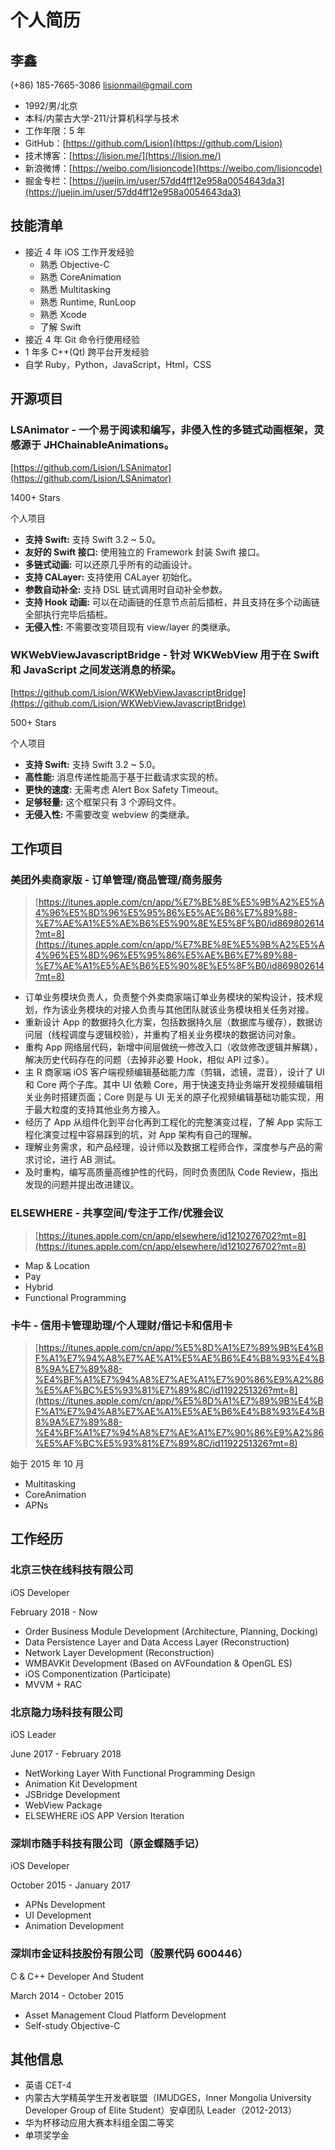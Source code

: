 # 个人简历

## 李鑫

(+86) 185-7665-3086  lisionmail@gmail.com

- 1992/男/北京
- 本科/内蒙古大学-211/计算机科学与技术
- 工作年限：5 年
- GitHub：[https://github.com/Lision](https://github.com/Lision)
- 技术博客：[https://lision.me/](https://lision.me/)
- 新浪微博：[https://weibo.com/lisioncode](https://weibo.com/lisioncode)
- 掘金专栏：[https://juejin.im/user/57dd4ff12e958a0054643da3](https://juejin.im/user/57dd4ff12e958a0054643da3)

## 技能清单

- 接近 4 年 iOS 工作开发经验
	- 熟悉 Objective-C
	- 熟悉 CoreAnimation
	- 熟悉 Multitasking
	- 熟悉 Runtime, RunLoop
	- 熟悉 Xcode
	- 了解 Swift
- 接近 4 年 Git 命令行使用经验
- 1 年多 C++(Qt) 跨平台开发经验
- 自学 Ruby，Python，JavaScript，Html，CSS 

## 开源项目

### LSAnimator - 一个易于阅读和编写，非侵入性的多链式动画框架，灵感源于 JHChainableAnimations。

[https://github.com/Lision/LSAnimator](https://github.com/Lision/LSAnimator)

1400+ Stars

个人项目

- **支持 Swift:** 支持 Swift 3.2 ~ 5.0。
- **友好的 Swift 接口:** 使用独立的 Framework 封装 Swift 接口。
- **多链式动画:** 可以还原几乎所有的动画设计。
- **支持 CALayer:** 支持使用 CALayer 初始化。
- **参数自动补全:** 支持 DSL 链式调用时自动补全参数。
- **支持 Hook 动画:** 可以在动画链的任意节点前后插桩，并且支持在多个动画链全部执行完毕后插桩。
- **无侵入性:** 不需要改变项目现有 view/layer 的类继承。

### WKWebViewJavascriptBridge - 针对 WKWebView 用于在 Swift 和 JavaScript 之间发送消息的桥梁。

[https://github.com/Lision/WKWebViewJavascriptBridge](https://github.com/Lision/WKWebViewJavascriptBridge)

500+ Stars

个人项目

- **支持 Swift:** 支持 Swift 3.2 ~ 5.0。
- **高性能:** 消息传递性能高于基于拦截请求实现的桥。
- **更快的速度:** 无需考虑 Alert Box Safety Timeout。
- **足够轻量:** 这个框架只有 3 个源码文件。
- **无侵入性:** 不需要改变 webview 的类继承。

## 工作项目

### 美团外卖商家版 - 订单管理/商品管理/商务服务

> [https://itunes.apple.com/cn/app/%E7%BE%8E%E5%9B%A2%E5%A4%96%E5%8D%96%E5%95%86%E5%AE%B6%E7%89%88-%E7%AE%A1%E5%AE%B6%E5%90%8E%E5%8F%B0/id869802614?mt=8](https://itunes.apple.com/cn/app/%E7%BE%8E%E5%9B%A2%E5%A4%96%E5%8D%96%E5%95%86%E5%AE%B6%E7%89%88-%E7%AE%A1%E5%AE%B6%E5%90%8E%E5%8F%B0/id869802614?mt=8)

- 订单业务模块负责人，负责整个外卖商家端订单业务模块的架构设计，技术规划，作为该业务模块的对接人负责与其他团队就该业务模块相关任务对接。
- 重新设计 App 的数据持久化方案，包括数据持久层（数据库与缓存），数据访问层（线程调度与逻辑校验），并重构了相关业务模块的数据访问对象。
- 重构 App 网络层代码，新增中间层做统一修改入口（收敛修改逻辑并解耦），解决历史代码存在的问题（去掉非必要 Hook，相似 API 过多）。
- 主 R 商家端 iOS 客户端视频编辑基础能力库（剪辑，滤镜，混音），设计了 UI 和 Core 两个子库。其中 UI 依赖 Core，用于快速支持业务端开发视频编辑相关业务时搭建页面；Core 则是与 UI 无关的原子化视频编辑基础功能实现，用于最大粒度的支持其他业务方接入。
- 经历了 App 从组件化到平台化再到工程化的完整演变过程，了解 App 实际工程化演变过程中容易踩到的坑，对 App 架构有自己的理解。
- 理解业务需求，和产品经理，设计师以及数据工程师合作，深度参与产品的需求讨论，进行 AB 测试。
- 及时重构，编写高质量高维护性的代码，同时负责团队 Code Review，指出发现的问题并提出改进建议。

### ELSEWHERE - 共享空间/专注于工作/优雅会议

> [https://itunes.apple.com/cn/app/elsewhere/id1210276702?mt=8](https://itunes.apple.com/cn/app/elsewhere/id1210276702?mt=8)

- Map & Location
- Pay
- Hybrid
- Functional Programming

### 卡牛 - 信用卡管理助理/个人理财/借记卡和信用卡

> [https://itunes.apple.com/cn/app/%E5%8D%A1%E7%89%9B%E4%BF%A1%E7%94%A8%E7%AE%A1%E5%AE%B6%E4%B8%93%E4%B8%9A%E7%89%88-%E4%BF%A1%E7%94%A8%E7%AE%A1%E7%90%86%E9%A2%86%E5%AF%BC%E5%93%81%E7%89%8C/id1192251326?mt=8](https://itunes.apple.com/cn/app/%E5%8D%A1%E7%89%9B%E4%BF%A1%E7%94%A8%E7%AE%A1%E5%AE%B6%E4%B8%93%E4%B8%9A%E7%89%88-%E4%BF%A1%E7%94%A8%E7%AE%A1%E7%90%86%E9%A2%86%E5%AF%BC%E5%93%81%E7%89%8C/id1192251326?mt=8)

始于 2015 年 10 月

- Multitasking
- CoreAnimation
- APNs

## 工作经历

### 北京三快在线科技有限公司

iOS Developer

February 2018 - Now

- Order Business Module Development (Architecture, Planning, Docking)
- Data Persistence Layer and Data Access Layer (Reconstruction)
- Network Layer Development (Reconstruction)
- WMBAVKit Development (Based on AVFoundation & OpenGL ES)
- iOS Componentization (Participate)
- MVVM + RAC

### 北京隐力场科技有限公司

iOS Leader

June 2017 - February 2018

- NetWorking Layer With Functional Programming Design
- Animation Kit Development
- JSBridge Development
- WebView Package
- ELSEWHERE iOS APP Version Iteration

### 深圳市随手科技有限公司（原金蝶随手记）

iOS Developer

October 2015 - January 2017

- APNs Development
- UI Development
- Animation Development

### 深圳市金证科技股份有限公司（股票代码 600446）

C & C++ Developer And Student

March 2014 - October 2015

- Asset Management Cloud Platform Development
- Self-study Objective-C

## 其他信息

- 英语 CET-4
- 内蒙古大学精英学生开发者联盟（IMUDGES，Inner Mongolia University Developer Group of Elite Student）安卓团队 Leader（2012-2013）
- 华为杯移动应用大赛本科组全国二等奖
- 单项奖学金
